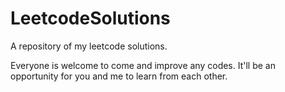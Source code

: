 # LeetcodeSolutions
A repository of my leetcode solutions.

Everyone is welcome to come and improve any codes.
It'll be an opportunity for you and me to learn from each other.
